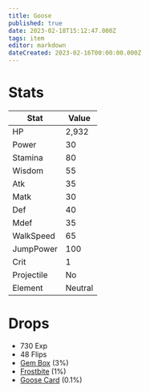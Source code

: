 ```yaml
---
title: Goose
published: true
date: 2023-02-18T15:12:47.000Z
tags: item
editor: markdown
dateCreated: 2023-02-16T00:00:00.000Z
---
```


# Stats
|Stat|Value|
|-|-|
|HP|2,932|
|Power|30|
|Stamina|80|
|Wisdom|55|
|Atk|35|
|Matk|30|
|Def|40|
|Mdef|35|
|WalkSpeed|65|
|JumpPower|100|
|Crit|1|
|Projectile|No|
|Element|Neutral|

# Drops
 * 730 Exp
 * 48 Flips
 * [Gem Box](items/gem-box.md) (3%)
 * [Frostbite](items/frostbite.md) (1%)
 * [Goose Card](items/goose-card.md) (0.1%)
